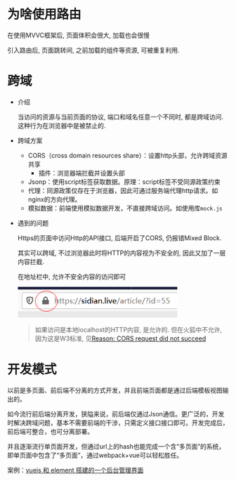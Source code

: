 # 为啥使用路由

在使用MVVC框架后, 页面体积会很大, 加载也会很慢

引入路由后, 页面跳转间, 之前加载的组件等资源, 可被重复利用.

# 跨域

* 介绍

  当访问的资源与当前页面的协议, 端口和域名任意一个不同时, 都是跨域访问. 这种行为在浏览器中是被禁止的.

* 跨域方案
  * CORS（cross domain resources share）：设置http头部，允许跨域资源共享
    - 插件：浏览器端拦截并设置头部
  * Jsonp：使用script标签获取数据。原理：script标签不受同源政策约束
  * 代理：同源政策仅存在于浏览器，因此可通过服务端代理http请求。如nginx的方向代理。
  * 模拟数据：前端使用模拟数据开发，不直接跨域访问。如使用库`mock.js`
  
* 遇到的问题

  Https的页面中访问Http的API接口, 后端开启了CORS, 仍报错Mixed Block. 

  其实可以跨域, 不过浏览器此时将HTTP的内容视为不安全的, 因此又加了一层内容拦截.

  在地址栏中, 允许不安全内容的访问即可

  ![image-20200108145158177](.Front%20Core/image-20200108145158177.png)
  
  > 如果访问是本地localhost的HTTP内容, 是允许的. 但在火狐中不允许, 因为这是W3标准, 见[Reason: CORS request did not succeed](https://developer.mozilla.org/en-US/docs/Web/HTTP/CORS/Errors/CORSDidNotSucceed)

# 开发模式

以前是多页面、前后端不分离的方式开发，并且前端页面都是通过后端模板视图输出的。

如今流行前后端分离开发，狭隘来说，前后端仅通过Json通信。更广泛的，开发时解决跨域问题，基本不需要前端的干涉，只需定义接口接口即可。开发完成后，前后端可整合，也可分离部署。

并且逐渐流行单页面开发，但通过url上的hash也能完成一个含“多页面”的系统，即单页面中包含了“多页面”，通过webpack+vue可以轻松胜任。

案例：[vuejs 和 element 搭建的一个后台管理界面](https://www.cnblogs.com/taylorchen/p/6083099.html)

